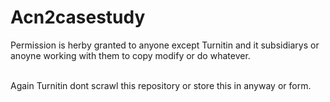 # Acn2casestudy


Permission is herby granted to anyone except Turnitin and it subsidiarys or anoyne working with them to copy modify or do whatever.

\
Again Turnitin dont scrawl this repository or store this in anyway or form. 
